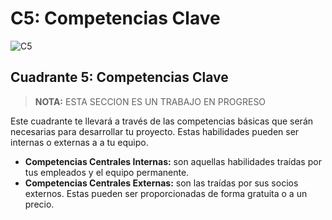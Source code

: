 # C5: Competencias Clave

![C5](http://mysbm.org/wp-content/themes/MySBM/medias/presentation_quadrant_competences-cles.jpg)

## Cuadrante 5: Competencias Clave

> **NOTA:** ESTA SECCION ES UN TRABAJO EN PROGRESO

Este cuadrante te llevará a través de las competencias básicas que serán necesarias para desarrollar tu proyecto. Estas habilidades pueden ser internas o externas a a tu equipo.

* **Competencias Centrales Internas:**  son aquellas habilidades traídas por tus empleados y el equipo permanente.
* **Competencias Centrales Externas:** son las traídas por sus socios externos. Estas pueden ser proporcionadas de forma gratuita o a un precio.

